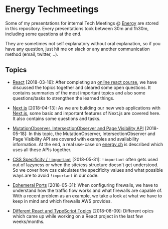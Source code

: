 # Energy Techmeetings

Some of my presentations for internal Tech Meetings @ [Energy](https://energy.ch) are stored in this repository. Every presentations took between 30m and 1h30m, including some questions at the end.

They are sometimes not self explanatory without oral explanation, so if you have any question, just hit me on slack or any another communication method (email, twitter, ..).

## Topics

- [React](2018-03-16-react.md) [2018-03-16]:
  After completing an [online react course](https://www.udemy.com/react-the-complete-guide-incl-redux/), we have discussed the topics together and cleared some open questions.
  It contains summaries of the most important topics and also some questions/tasks to strengthen the learned things.

- [Next.js](2018-04-13-nextjs.md) [2018-04-13]:
  As we are building our new web applications with [Next.js](https://github.com/zeit/next.js), some basic and important features of Next.js are covered here.
  It also contains some questions and tasks.

- [MutationObserver, IntersectionObserver and Page Visibility API](2018-05-18-js-apis.md) [2018-05-18]:
  In this topic, the MutationObserver, IntersectionObserver and Page Visibility API are covered with examples and availability information.
  At the end, a real use-case on [energy.ch](https://energy.ch) is described which uses all these APIs together.

- [CSS Specificity / `!important`](2018-05-31-css-specificity.md) [2018-05-31]:
  `!important` often gets used out of lazyness or when the site/css structure doesn't get understood.
  So we cover how css calculates the specificity values and what possible ways are to avoid `!important` in our code.

- [Ephemeral Ports](2018-05-31-ephemeral-ports.md) [2018-05-31]:
  When configuring firewalls, we have to understand how the traffic flow works and what firewalls are capable of.
  With a recent problem as an example, we take a look at what we have to keep in mind and which firewalls AWS provides.

- [Different React and TypeScript Topics](2018-08-09-react-typescript.md) [2018-08-09]:
  Different opics which came up while working on a React project in the last few weeks/months.
